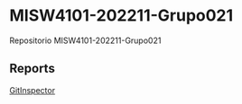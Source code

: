 # MISW4101-202211-Grupo021
Repositorio MISW4101-202211-Grupo021

## Reports  

[GitInspector](https://misw-4101-practicas.github.io/MISW4101-202211-Grupo021/reports)
